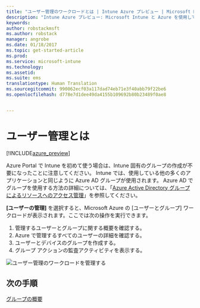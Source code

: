 ```yaml
---
title: "ユーザー管理のワークロードとは | Intune Azure プレビュー | Microsoft Docs"
description: "Intune Azure プレビュー: Microsoft Intune と Azure を使用してユーザーを表示して管理する方法について説明します。"
keywords: 
author: robstackmsft
ms.author: robstack
manager: angrobe
ms.date: 01/18/2017
ms.topic: get-started-article
ms.prod: 
ms.service: microsoft-intune
ms.technology: 
ms.assetid: 
ms.suite: ems
translationtype: Human Translation
ms.sourcegitcommit: 990062ecf03a117dad74eb71e3f40abb79f22be6
ms.openlocfilehash: d778e7d1dee49da4155b109692b80b23489f0ae8


---
```


# <a name="what-is-user-management"></a>ユーザー管理とは


[!INCLUDE[azure_preview](../includes/azure_preview.md)]

Azure Portal で Intune を初めて使う場合は、Intune 固有のグループの作成が不要になったことに注意してください。 Intune では、使用している他の多くのアプリケーションと同じように Azure AD グループが使用されます。
Azure AD でグループを使用する方法の詳細については、「[Azure Active Directory グループによるリソースへのアクセス管理](https://docs.microsoft.com/en-us/azure/active-directory/active-directory-manage-groups)」を参照してください。

**[ユーザーの管理]** を選択すると、Microsoft Azure の [ユーザーとグループ] ワークロードが表示されます。ここでは次の操作を実行できます。

1. 管理するユーザーとグループに関する概要を確認する。
2. Azure で管理するすべてのユーザーの詳細を確認する。
3. ユーザーとデバイスのグループを作成する。
4. グループ アクションの監査アクティビティを表示する。

![ユーザー管理のワークロードを管理する](./media/manage-users.png)


## <a name="next-step"></a>次の手順

[グループの概要](/intune-azure/manage-users/get-started-with-groups)



<!--HONumber=Feb17_HO1-->


